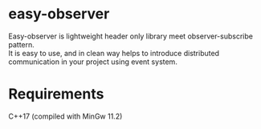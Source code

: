 # easy-observer
Easy-observer is lightweight header only library meet observer-subscribe pattern. <br/>
It is easy to use, and in clean way helps to introduce distributed communication in your project using event system.

# Requirements
C++17 (compiled with MinGw 11.2)
